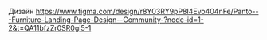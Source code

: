 Дизайн https://www.figma.com/design/r8Y03RY9pP8I4Evo404nFe/Panto---Furniture-Landing-Page-Design--Community-?node-id=1-2&t=QA11bfzZr0SR0gi5-1
